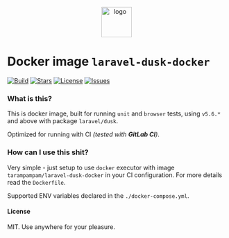 <p align="center">
  <img alt="logo" src="https://hsto.org/webt/x9/2l/_g/x92l_ghsud0eavfxf9niqd7z978.png" width="70" height="70" />
</p>

# Docker image `laravel-dusk-docker`

[![Build][badge_build]][link_build]
[![Stars][badge_pulls]][link_pulls]
[![License][badge_license]][link_license]
[![Issues][badge_issues]][link_issues]

### What is this?

This is docker image, built for running `unit` and `browser` tests, using `v5.6.*` and above with package `laravel/dusk`.

Optimized for running with CI _(tested with **GitLab CI**)_.

### How can I use this shit?

Very simple - just setup to use `docker` executor with image `tarampampam/laravel-dusk-docker` in your CI configuration. For more details read the `Dockerfile`.

Supported ENV variables declared in the `./docker-compose.yml`.

#### License

MIT. Use anywhere for your pleasure.

[badge_build]:https://img.shields.io/docker/build/tarampampam/laravel-dusk-docker.svg?style=flat&maxAge=30
[badge_pulls]:https://img.shields.io/docker/pulls/tarampampam/laravel-dusk-docker.svg?style=flat&maxAge=30
[badge_license]:https://img.shields.io/badge/license-MIT-blue.svg?style=flat&maxAge=30
[badge_issues]:https://img.shields.io/github/issues/tarampampam/laravel-dusk-docker.svg?style=flat&maxAge=30
[link_build]:https://hub.docker.com/r/tarampampam/laravel-dusk-docker/builds/
[link_pulls]:https://hub.docker.com/r/tarampampam/laravel-dusk-docker/
[link_license]:https://github.com/tarampampam/laravel-dusk-docker/blob/master/LICENSE
[link_issues]:https://github.com/tarampampam/laravel-dusk-docker/issues
[docker_hub]:https://hub.docker.com/r/tarampampam/laravel-dusk-docker/
